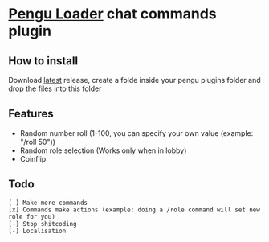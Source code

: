 # [Pengu Loader](https://pengu.lol) chat commands plugin

## How to install
Download [latest](https://github.com/DmitryFisk/pengu-chat-commands/releases/latest) release, create a folde inside your pengu plugins folder and drop the files into this folder

## Features

- Random number roll (1-100, you can specify your own value (example: "/roll 50"))
- Random role selection (Works only when in lobby)
- Coinflip

## Todo

```
[-] Make more commands
[x] Commands make actions (example: doing a /role command will set new role for you)
[-] Stop shitcoding
[-] Localisation
